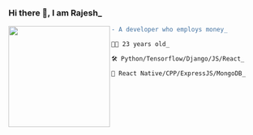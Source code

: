 ###         Hi there 👋, I am Rajesh_
<img align="left" height="200" src="https://media.giphy.com/media/ao9DUiTKH60XS/giphy.gif"/>

```diff
- A developer who employs money_

👨‍🎤 23 years old_

🛠 Python/Tensorflow/Django/JS/React_

📖 React Native/CPP/ExpressJS/MongoDB_
```
